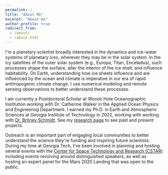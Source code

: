```yaml
---
permalink: /
title: "About Me"
excerpt: "About me"
author_profile: true
redirect_from: 
  - /about/
  - /about.html
---
```


I'm a planetary scientist broadly interested in the dynamics and ice-water systems of planetary ices, wherever they may be in the solar system. In the icy satellites of the outer solar system (e.g., Europa, Titan, Enceladus), such processes shape the surface, alter the interior of the ice shell, and influence habitability. On Earth, understanding how ice sheets influence and are influenced by the ocean and climate is imperative in our era of rapid anthropogenic climate change. I use numerical modeling and remote sensing observations to better understand these processes.

I am currently a Postdoctoral Scholar at Woods Hole Oceanographic Institution working with Dr. Catherine Walker in the Applied Ocean Physics and Engineering Department. I earned my Ph.D. in Earth and Atmospheric Sciences at Georgia Institute of Technology in 2022, working with working with [Dr. Britney Schmidt](https://schmidt.eas.gatech.edu). See my [research page](https://chasechivers.github.io/research/) to see past and present projects.

Outreach is an important part of engaging local communities to better understand the science they're funding and inspiring future scientists. During my time at Georgia Tech, I've been involved in planning and hosting several events with the [Center for Space Technology and Research (CSTAR)](https://cstar.gatech.edu/) including events revolving around distinguished speakers, as well as hosting an expert panel for the Mars 2020 Landing that was open to the public.
